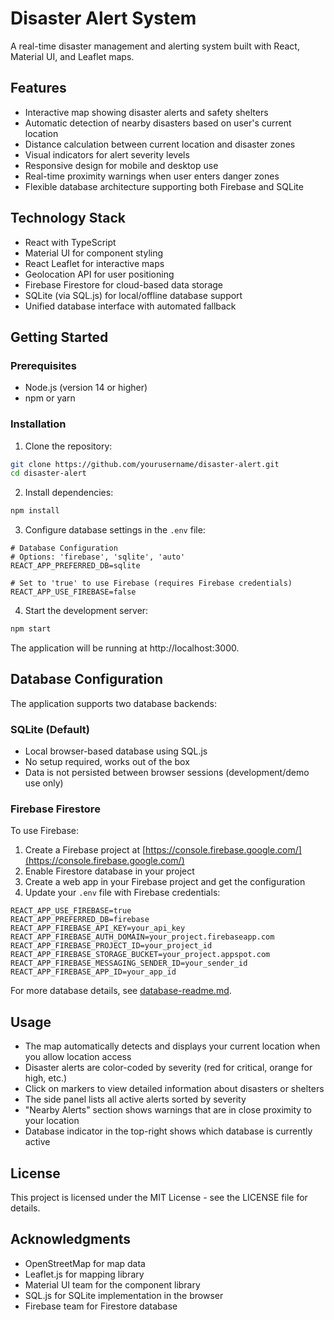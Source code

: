 # Disaster Alert System

A real-time disaster management and alerting system built with React, Material UI, and Leaflet maps.

## Features

- Interactive map showing disaster alerts and safety shelters
- Automatic detection of nearby disasters based on user's current location
- Distance calculation between current location and disaster zones
- Visual indicators for alert severity levels
- Responsive design for mobile and desktop use
- Real-time proximity warnings when user enters danger zones
- Flexible database architecture supporting both Firebase and SQLite

## Technology Stack

- React with TypeScript
- Material UI for component styling
- React Leaflet for interactive maps
- Geolocation API for user positioning
- Firebase Firestore for cloud-based data storage
- SQLite (via SQL.js) for local/offline database support
- Unified database interface with automated fallback

## Getting Started

### Prerequisites

- Node.js (version 14 or higher)
- npm or yarn

### Installation

1. Clone the repository:
```bash
git clone https://github.com/yourusername/disaster-alert.git
cd disaster-alert
```

2. Install dependencies:
```bash
npm install
```

3. Configure database settings in the `.env` file:
```
# Database Configuration
# Options: 'firebase', 'sqlite', 'auto'
REACT_APP_PREFERRED_DB=sqlite

# Set to 'true' to use Firebase (requires Firebase credentials)
REACT_APP_USE_FIREBASE=false
```

4. Start the development server:
```bash
npm start
```

The application will be running at http://localhost:3000.

## Database Configuration

The application supports two database backends:

### SQLite (Default)

- Local browser-based database using SQL.js
- No setup required, works out of the box
- Data is not persisted between browser sessions (development/demo use only)

### Firebase Firestore

To use Firebase:

1. Create a Firebase project at [https://console.firebase.google.com/](https://console.firebase.google.com/)
2. Enable Firestore database in your project
3. Create a web app in your Firebase project and get the configuration
4. Update your `.env` file with Firebase credentials:

```
REACT_APP_USE_FIREBASE=true
REACT_APP_PREFERRED_DB=firebase
REACT_APP_FIREBASE_API_KEY=your_api_key
REACT_APP_FIREBASE_AUTH_DOMAIN=your_project.firebaseapp.com
REACT_APP_FIREBASE_PROJECT_ID=your_project_id
REACT_APP_FIREBASE_STORAGE_BUCKET=your_project.appspot.com
REACT_APP_FIREBASE_MESSAGING_SENDER_ID=your_sender_id
REACT_APP_FIREBASE_APP_ID=your_app_id
```

For more database details, see [database-readme.md](./database-readme.md).

## Usage

- The map automatically detects and displays your current location when you allow location access
- Disaster alerts are color-coded by severity (red for critical, orange for high, etc.)
- Click on markers to view detailed information about disasters or shelters
- The side panel lists all active alerts sorted by severity
- "Nearby Alerts" section shows warnings that are in close proximity to your location
- Database indicator in the top-right shows which database is currently active

## License

This project is licensed under the MIT License - see the LICENSE file for details.

## Acknowledgments

- OpenStreetMap for map data
- Leaflet.js for mapping library
- Material UI team for the component library
- SQL.js for SQLite implementation in the browser
- Firebase team for Firestore database 